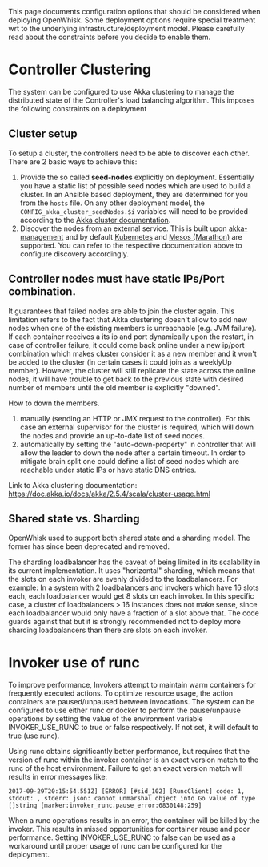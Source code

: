 <!--
#
# Licensed to the Apache Software Foundation (ASF) under one or more
# contributor license agreements.  See the NOTICE file distributed with
# this work for additional information regarding copyright ownership.
# The ASF licenses this file to You under the Apache License, Version 2.0
# (the "License"); you may not use this file except in compliance with
# the License.  You may obtain a copy of the License at
#
#     http://www.apache.org/licenses/LICENSE-2.0
#
# Unless required by applicable law or agreed to in writing, software
# distributed under the License is distributed on an "AS IS" BASIS,
# WITHOUT WARRANTIES OR CONDITIONS OF ANY KIND, either express or implied.
# See the License for the specific language governing permissions and
# limitations under the License.
#
-->
This page documents configuration options that should be considered when deploying OpenWhisk. Some deployment options require special treatment wrt to the underlying infrastructure/deployment model. Please carefully read about the constraints before you decide to enable them.

# Controller Clustering

The system can be configured to use Akka clustering to manage the distributed state of the Controller's load balancing algorithm.  This imposes the following constraints on a deployment

## Cluster setup

To setup a cluster, the controllers need to be able to discover each other. There are 2 basic ways to achieve this:

1. Provide the so called **seed-nodes** explicitly on deployment. Essentially you have a static list of possible seed nodes which are used to build a cluster. In an Ansible based deployment, they are determined for you from the `hosts` file. On any other deployment model, the `CONFIG_akka_cluster_seedNodes.$i` variables will need to be provided according to the [Akka cluster documentation](https://doc.akka.io/docs/akka/2.5/cluster-usage.html#joining-to-seed-nodes).
2. Discover the nodes from an external service. This is built upon [akka-management](https://developer.lightbend.com/docs/akka-management/current/) and by default [Kubernetes](https://developer.lightbend.com/docs/akka-management/current/discovery.html#discovery-method-kubernetes-api) and [Mesos (Marathon)](https://developer.lightbend.com/docs/akka-management/current/discovery.html#discovery-method-marathon-api) are supported. You can refer to the respective documentation above to configure discovery accordingly.


## Controller nodes must have static IPs/Port combination.

It guarantees that failed nodes are able to join the cluster again.
This limitation refers to the fact that Akka clustering doesn't allow to add new nodes when one of the existing members is unreachable (e.g. JVM failure). If each container receives a its ip and port dynamically upon the restart, in case of controller failure, it could come back online under a new ip/port combination which makes cluster consider it as a new member and it won't be added to the cluster (in certain cases it could join as a weeklyUp member). However, the cluster will still replicate the state across the online nodes, it will have trouble to get back to the previous state with desired number of members until the old member is explicitly "downed".

How to down the members.
1. manually (sending an HTTP or JMX request to the controller). For this case an external supervisor for the cluster is required, which will down the nodes and provide an up-to-date list of seed nodes.
2. automatically by setting the "auto-down-property" in controller that will allow the leader to down the node after a certain timeout. In order to mitigate brain split one could define a list of seed nodes which are reachable under static IPs or have static DNS entries.

Link to Akka clustering documentation:
https://doc.akka.io/docs/akka/2.5.4/scala/cluster-usage.html

## Shared state vs. Sharding

OpenWhisk used to support both shared state and a sharding model. The former has since been deprecated and removed.

The sharding loadbalancer has the caveat of being limited in its scalability in its current implementation. It uses "horizontal" sharding, which means that the slots on each invoker are evenly divided to the loadbalancers. For example: In a system with 2 loadbalancers and invokers which have 16 slots each, each loadbalancer would get 8 slots on each invoker. In this specific case, a cluster of loadbalancers > 16 instances does not make sense, since each loadbalancer would only have a fraction of a slot above that. The code guards against that but it is strongly recommended not to deploy more sharding loadbalancers than there are slots on each invoker.

# Invoker use of runc

To improve performance, Invokers attempt to maintain warm containers for frequently executed actions. To optimize resource usage, the action containers are paused/unpaused between invocations.  The system can be configured to use either runc or docker to perform the pause/unpause operations by setting the value of the environment variable INVOKER_USE_RUNC to true or false respectively. If not set, it will default to true (use runc).

Using runc obtains significantly better performance, but requires that the version of runc within the invoker container is an exact version match to the runc of the host environment.  Failure to get an exact version match will results in error messages like:
```
2017-09-29T20:15:54.551Z] [ERROR] [#sid_102] [RuncClient] code: 1, stdout: , stderr: json: cannot unmarshal object into Go value of type []string [marker:invoker_runc.pause_error:6830148:259]
```
When a runc operations results in an error, the container will be killed by the invoker.  This results in missed opportunities for container reuse and poor performance.  Setting INVOKER_USE_RUNC to false can be used as a workaround until proper usage of runc can be configured for the deployment.
